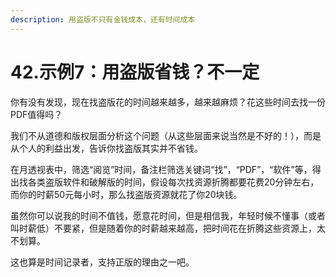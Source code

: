```yaml
---
description: 用盗版不只有金钱成本，还有时间成本
---
```


# 42.示例7：用盗版省钱？不一定

你有没有发现，现在找盗版花的时间越来越多，越来越麻烦？花这些时间去找一份PDF值得吗？

我们不从道德和版权层面分析这个问题（从这些层面来说当然是不好的！），而是从个人的利益出发，告诉你找盗版其实并不省钱。

在月透视表中，筛选“阅览”时间，备注栏筛选关键词“找”，“PDF”，“软件”等，得出找各类盗版软件和破解版的时间，假设每次找资源折腾都要花费20分钟左右，而你的时薪50元每小时，那么找盗版资源就花了你20块钱。

虽然你可以说我的时间不值钱，愿意花时间，但是相信我，年轻时候不懂事（或者叫时薪低）不要紧，但是随着你的时薪越来越高，把时间花在折腾这些资源上，太不划算。

这也算是时间记录者，支持正版的理由之一吧。

